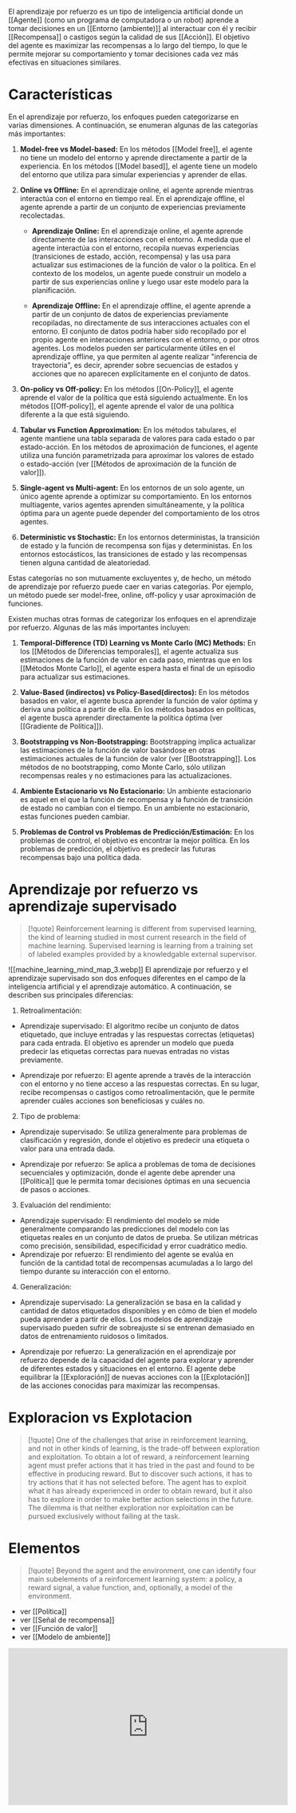 El aprendizaje por refuerzo es un tipo de inteligencia artificial donde un [[Agente]] (como un programa de computadora o un robot) aprende a tomar decisiones en un [[Entorno (ambiente)]]
al interactuar con él y recibir [[Recompensa]] o castigos según la calidad de sus [[Acción]]. El objetivo del agente es maximizar las recompensas a lo largo del tiempo, lo que le permite mejorar su comportamiento y tomar decisiones cada vez más efectivas en situaciones similares.

# Características

En el aprendizaje por refuerzo, los enfoques pueden categorizarse en varias dimensiones. A continuación, se enumeran algunas de las categorías más importantes:

1. **Model-free vs Model-based:** En los métodos [[Model free]], el agente no tiene un modelo del entorno y aprende directamente a partir de la experiencia. En los métodos [[Model based]], el agente tiene un modelo del entorno que utiliza para simular experiencias y aprender de ellas.

2. **Online vs Offline:** En el aprendizaje online, el agente aprende mientras interactúa con el entorno en tiempo real. En el aprendizaje offline, el agente aprende a partir de un conjunto de experiencias previamente recolectadas.
   
	- **Aprendizaje Online:** En el aprendizaje online, el agente aprende directamente de las interacciones con el entorno. A medida que el agente interactúa con el entorno, recopila nuevas experiencias (transiciones de estado, acción, recompensa) y las usa para actualizar sus estimaciones de la función de valor o la política. En el contexto de los modelos, un agente puede construir un modelo a partir de sus experiencias online y luego usar este modelo para la planificación.

	- **Aprendizaje Offline:** En el aprendizaje offline, el agente aprende a partir de un conjunto de datos de experiencias previamente recopiladas, no directamente de sus interacciones actuales con el entorno. El conjunto de datos podría haber sido recopilado por el propio agente en interacciones anteriores con el entorno, o por otros agentes. Los modelos pueden ser particularmente útiles en el aprendizaje offline, ya que permiten al agente realizar "inferencia de trayectoria", es decir, aprender sobre secuencias de estados y acciones que no aparecen explícitamente en el conjunto de datos.


3. **On-policy vs Off-policy:** En los métodos [[On-Policy]], el agente aprende el valor de la política que está siguiendo actualmente. En los métodos [[Off-policy]], el agente aprende el valor de una política diferente a la que está siguiendo.

4. **Tabular vs Function Approximation:** En los métodos tabulares, el agente mantiene una tabla separada de valores para cada estado o par estado-acción. En los métodos de aproximación de funciones, el agente utiliza una función parametrizada para aproximar los valores de estado o estado-acción (ver [[Métodos de aproximación de la función de valor]]).

5. **Single-agent vs Multi-agent:** En los entornos de un solo agente, un único agente aprende a optimizar su comportamiento. En los entornos multiagente, varios agentes aprenden simultáneamente, y la política óptima para un agente puede depender del comportamiento de los otros agentes.

6. **Deterministic vs Stochastic:** En los entornos deterministas, la transición de estado y la función de recompensa son fijas y deterministas. En los entornos estocásticos, las transiciones de estado y las recompensas tienen alguna cantidad de aleatoriedad.

Estas categorías no son mutuamente excluyentes y, de hecho, un método de aprendizaje por refuerzo puede caer en varias categorías. Por ejemplo, un método puede ser model-free, online, off-policy y usar aproximación de funciones.

Existen muchas otras formas de categorizar los enfoques en el aprendizaje por refuerzo. Algunas de las más importantes incluyen:

1. **Temporal-Difference (TD) Learning vs Monte Carlo (MC) Methods:** En los [[Métodos de Diferencias temporales]], el agente actualiza sus estimaciones de la función de valor en cada paso, mientras que en los [[Métodos Monte Carlo]], el agente espera hasta el final de un episodio para actualizar sus estimaciones.

2. **Value-Based (indirectos) vs Policy-Based(directos):** En los métodos basados en valor, el agente busca aprender la función de valor óptima y deriva una política a partir de ella. En los métodos basados en políticas, el agente busca aprender directamente la política óptima (ver [[Gradiente de Política]]).

3. **Bootstrapping vs Non-Bootstrapping:** Bootstrapping implica actualizar las estimaciones de la función de valor basándose en otras estimaciones actuales de la función de valor (ver [[Bootstrapping]]. Los métodos de no bootstrapping, como Monte Carlo, sólo utilizan recompensas reales y no estimaciones para las actualizaciones.
   
4. **Ambiente Estacionario vs No Estacionario:** Un ambiente estacionario es aquel en el que la función de recompensa y la función de transición de estado no cambian con el tiempo. En un ambiente no estacionario, estas funciones pueden cambiar.
   
5. **Problemas de Control vs Problemas de Predicción/Estimación:** En los problemas de control, el objetivo es encontrar la mejor política. En los problemas de predicción, el objetivo es predecir las futuras recompensas bajo una política dada.


# Aprendizaje por refuerzo vs aprendizaje supervisado 

> [!quote]
> Reinforcement learning is different from supervised learning, the kind of learning studied in most current research in the field of machine learning. Supervised learning is learning from a training set of labeled examples provided by a knowledgable external supervisor.

![[machine_learning_mind_map_3.webp]]
El aprendizaje por refuerzo y el aprendizaje supervisado son dos enfoques diferentes en el campo de la inteligencia artificial y el aprendizaje automático. A continuación, se describen sus principales diferencias:

1.  Retroalimentación:

-   Aprendizaje supervisado: El algoritmo recibe un conjunto de datos etiquetado, que incluye entradas y las respuestas correctas (etiquetas) para cada entrada. El objetivo es aprender un modelo que pueda predecir las etiquetas correctas para nuevas entradas no vistas previamente.
  
-   Aprendizaje por refuerzo: El agente aprende a través de la interacción con el entorno y no tiene acceso a las respuestas correctas. En su lugar, recibe recompensas o castigos como retroalimentación, que le permite aprender cuáles acciones son beneficiosas y cuáles no.

2.  Tipo de problema:

-   Aprendizaje supervisado: Se utiliza generalmente para problemas de clasificación y regresión, donde el objetivo es predecir una etiqueta o valor para una entrada dada.
  
-   Aprendizaje por refuerzo: Se aplica a problemas de toma de decisiones secuenciales y optimización, donde el agente debe aprender una [[Política]] que le permita tomar decisiones óptimas en una secuencia de pasos o acciones.

3.  Evaluación del rendimiento:

-   Aprendizaje supervisado: El rendimiento del modelo se mide generalmente comparando las predicciones del modelo con las etiquetas reales en un conjunto de datos de prueba. Se utilizan métricas como precisión, sensibilidad, especificidad y error cuadrático medio.
-   Aprendizaje por refuerzo: El rendimiento del agente se evalúa en función de la cantidad total de recompensas acumuladas a lo largo del tiempo durante su interacción con el entorno.

4.  Generalización:

-   Aprendizaje supervisado: La generalización se basa en la calidad y cantidad de datos etiquetados disponibles y en cómo de bien el modelo pueda aprender a partir de ellos. Los modelos de aprendizaje supervisado pueden sufrir de sobreajuste si se entrenan demasiado en datos de entrenamiento ruidosos o limitados.
  
-   Aprendizaje por refuerzo: La generalización en el aprendizaje por refuerzo depende de la capacidad del agente para explorar y aprender de diferentes estados y situaciones en el entorno. El agente debe equilibrar la [[Exploración]] de nuevas acciones con la [[Explotación]] de las acciones conocidas para maximizar las recompensas.

# Exploracion vs Explotacion

> [!quote]
> One of the challenges that arise in reinforcement learning, and not in other kinds of learning, is the trade-off between exploration and exploitation. To obtain a lot of reward, a reinforcement learning agent must prefer actions that it has tried in the past and found to be effective in producing reward. But to discover such actions, it has to try actions that it has not selected before. The agent has to exploit what it has already experienced in order to obtain reward, but it also has to explore in order to make better action selections in the future. The dilemma is that neither exploration nor exploitation can be pursued exclusively without failing at the task.

# Elementos 

> [!quote]
> Beyond the agent and the environment, one can identify four main subelements of a reinforcement learning system: a policy, a reward signal, a value function, and, optionally, a model of the environment.

- ver [[Política]]
- ver [[Señal de recompensa]]
- ver [[Función de valor]]
- ver [[Modelo de ambiente]]


<iframe width="560" height="315" src="https://www.youtube.com/embed/NFo9v_yKQXA" title="YouTube video player" frameborder="0" allow="accelerometer; autoplay; clipboard-write; encrypted-media; gyroscope; picture-in-picture; web-share" allowfullscreen></iframe>

